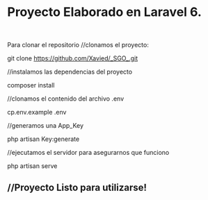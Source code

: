 <h1>Proyecto Elaborado en Laravel 6. </h1> 
<br>

Para clonar el repositorio //clonamos el proyecto:
<br>

git clone https://github.com/Xavied/_SGO_.git
<br>

//instalamos las dependencias del proyecto <br>

composer install 

//clonamos el contenido del archivo .env <br>

cp.env.example .env

//generamos una App_Key  <br>

php artisan Key:generate

//ejecutamos el servidor para asegurarnos que funciono <br>

php artisan serve<br>

<h2>//Proyecto Listo para utilizarse!</h2>
